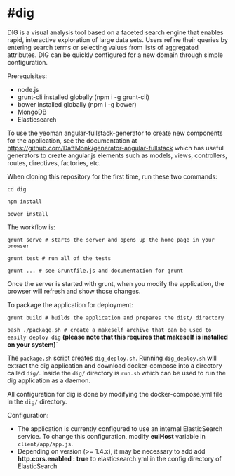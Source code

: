 #dig
=========

DIG is a visual analysis tool based on a faceted search engine that enables rapid, interactive exploration of large data sets. Users refine their queries by entering search terms or selecting values from lists of aggregated attributes. DIG can be quickly configured for a new domain through simple configuration. 

Prerequisites:
- node.js
- grunt-cli installed globally (npm i -g grunt-cli)
- bower installed globally (npm i -g bower)
- MongoDB
- Elasticsearch

To use the yeoman angular-fullstack-generator to create new components for
the application, see the documentation at 
https://github.com/DaftMonk/generator-angular-fullstack which has useful generators to
create angular.js elements such as models, views, controllers, routes, 
directives, factories, etc.

When cloning this repository for the first time, run these two commands:

  `cd dig`
  
  `npm install`

  `bower install`

The workflow is:
  
  `grunt serve # starts the server and opens up the home page in your browser`

  `grunt test # run all of the tests`

  `grunt ... # see Gruntfile.js and documentation for grunt`

Once the server is started with grunt, when you modify the
application, the browser will refresh and show those changes.

To package the application for deployment:

  `grunt build # builds the application and prepares the dist/ directory`

  `bash ./package.sh # create a makeself archive that can be used to easily deploy dig` **(please note that this requires that makeself is installed on your system)**`

The `package.sh` script creates `dig_deploy.sh`.  Running `dig_deploy.sh` will extract the dig application and download docker-compose into a directory called `dig/`.  Inside the `dig/` directory is `run.sh` which can be used to run the dig application as a daemon.

All configuration for dig is done by modifying the docker-compose.yml file in the `dig/` directory.


Configuration:
- The application is currently configured to use an internal ElasticSearch service.  To change this configuration, modify **euiHost** variable in `client/app/app.js`.
- Depending on version (>= 1.4.x), it may be necessary to add add **http.cors.enabled : true** to elasticsearch.yml in the config directory of ElasticSearch
